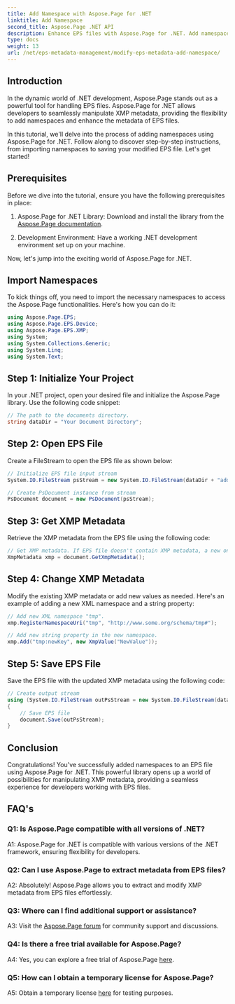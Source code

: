 ```yaml
---
title: Add Namespace with Aspose.Page for .NET
linktitle: Add Namespace
second_title: Aspose.Page .NET API
description: Enhance EPS files with Aspose.Page for .NET. Add namespaces effortlessly, modify XMP metadata, and boost your .NET development workflow.
type: docs
weight: 13
url: /net/eps-metadata-management/modify-eps-metadata-add-namespace/
---
```

## Introduction

In the dynamic world of .NET development, Aspose.Page stands out as a powerful tool for handling EPS files. Aspose.Page for .NET allows developers to seamlessly manipulate XMP metadata, providing the flexibility to add namespaces and enhance the metadata of EPS files.

In this tutorial, we'll delve into the process of adding namespaces using Aspose.Page for .NET. Follow along to discover step-by-step instructions, from importing namespaces to saving your modified EPS file. Let's get started!

## Prerequisites

Before we dive into the tutorial, ensure you have the following prerequisites in place:

1. Aspose.Page for .NET Library: Download and install the library from the [Aspose.Page documentation](https://reference.aspose.com/page/net/).

2. Development Environment: Have a working .NET development environment set up on your machine.

Now, let's jump into the exciting world of Aspose.Page for .NET.

## Import Namespaces

To kick things off, you need to import the necessary namespaces to access the Aspose.Page functionalities. Here's how you can do it:

```csharp
using Aspose.Page.EPS;
using Aspose.Page.EPS.Device;
using Aspose.Page.EPS.XMP;
using System;
using System.Collections.Generic;
using System.Linq;
using System.Text;
```

## Step 1: Initialize Your Project

In your .NET project, open your desired file and initialize the Aspose.Page library. Use the following code snippet:

```csharp
// The path to the documents directory.
string dataDir = "Your Document Directory";
```

## Step 2: Open EPS File

Create a FileStream to open the EPS file as shown below:

```csharp
// Initialize EPS file input stream
System.IO.FileStream psStream = new System.IO.FileStream(dataDir + "add_simple_props_input.eps", System.IO.FileMode.Open, System.IO.FileAccess.Read);

// Create PsDocument instance from stream
PsDocument document = new PsDocument(psStream);
```

## Step 3: Get XMP Metadata

Retrieve the XMP metadata from the EPS file using the following code:

```csharp
// Get XMP metadata. If EPS file doesn't contain XMP metadata, a new one is created with values from PS metadata comments.
XmpMetadata xmp = document.GetXmpMetadata();
```

## Step 4: Change XMP Metadata

Modify the existing XMP metadata or add new values as needed. Here's an example of adding a new XML namespace and a string property:

```csharp
// Add new XML namespace "tmp".
xmp.RegisterNamespaceUri("tmp", "http://www.some.org/schema/tmp#");

// Add new string property in the new namespace.
xmp.Add("tmp:newKey", new XmpValue("NewValue"));
```

## Step 5: Save EPS File

Save the EPS file with the updated XMP metadata using the following code:

```csharp
// Create output stream
using (System.IO.FileStream outPsStream = new System.IO.FileStream(dataDir + "add_namespace_output.eps", System.IO.FileMode.Create, System.IO.FileAccess.Write))
{
    // Save EPS file
    document.Save(outPsStream);
}
```

## Conclusion

Congratulations! You've successfully added namespaces to an EPS file using Aspose.Page for .NET. This powerful library opens up a world of possibilities for manipulating XMP metadata, providing a seamless experience for developers working with EPS files.

## FAQ's

### Q1: Is Aspose.Page compatible with all versions of .NET?

A1: Aspose.Page for .NET is compatible with various versions of the .NET framework, ensuring flexibility for developers.

### Q2: Can I use Aspose.Page to extract metadata from EPS files?

A2: Absolutely! Aspose.Page allows you to extract and modify XMP metadata from EPS files effortlessly.

### Q3: Where can I find additional support or assistance?

A3: Visit the [Aspose.Page forum](https://forum.aspose.com/c/page/39) for community support and discussions.

### Q4: Is there a free trial available for Aspose.Page?

A4: Yes, you can explore a free trial of Aspose.Page [here](https://releases.aspose.com/).

### Q5: How can I obtain a temporary license for Aspose.Page?

A5: Obtain a temporary license [here](https://purchase.aspose.com/temporary-license/) for testing purposes.
